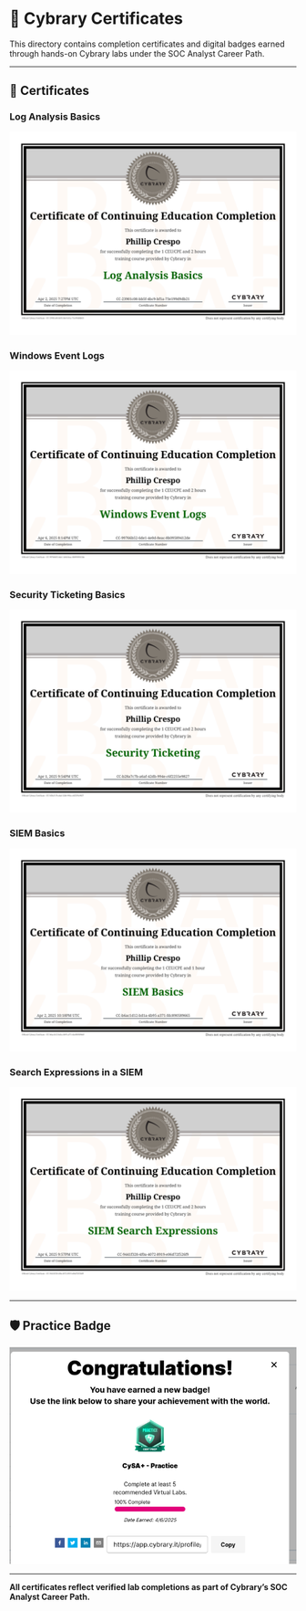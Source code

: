 # 🏅 Cybrary Certificates

This directory contains completion certificates and digital badges earned through hands-on Cybrary labs under the SOC Analyst Career Path.

---

## 📜 Certificates

### Log Analysis Basics  
![Log Analysis Cert](cybrary-cert-log-analysis-basics.png)

### Windows Event Logs  
![Windows Event Logs Cert](cybrary-cert-windows-event-logs-basics.png)

### Security Ticketing Basics  
![Security Ticketing Cert](cybrary-cert-security-ticketing-basics.png)

### SIEM Basics  
![SIEM Basics Cert](cybrary-cert-siem-basics.png)

### Search Expressions in a SIEM  
![SIEM Search Expressions Cert](cybrary-cert-search-expressions-in-a-siem.png)

---

## 🛡️ Practice Badge

![CySA+ Practice Badge](cybrary_cysa_plus_practice_badge.png)

---

**All certificates reflect verified lab completions as part of Cybrary’s SOC Analyst Career Path.**

